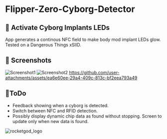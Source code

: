 # Flipper-Zero-Cyborg-Detector

## 🤖 Activate Cyborg Implants LEDs
App generates a continous NFC field to make body mod implant LEDs glow. Tested on a Dangerous Things xSIID.

## 📸 Screenshots
![Screenshot1](https://github.com/user-attachments/assets/82415074-18ee-413d-8655-67c0e53f699f)
![Screenshot2](https://github.com/user-attachments/assets/3f721b14-9d33-4488-8f11-2361d85123b0)
https://github.com/user-attachments/assets/ea6e60ee-29a4-409c-813c-bf2eea793a49



## 🤔ToDo
- Feedback showing when a cyborg is detected.
- Switch between NFC and RFID detection.
- Possibly display dynamic chip data as found without stopping. Screen to update only when new data is found.

![rocketgod_logo](https://github.com/RocketGod-git/shodanbot/assets/57732082/7929b554-0fba-4c2b-b22d-6772d23c4a18)
